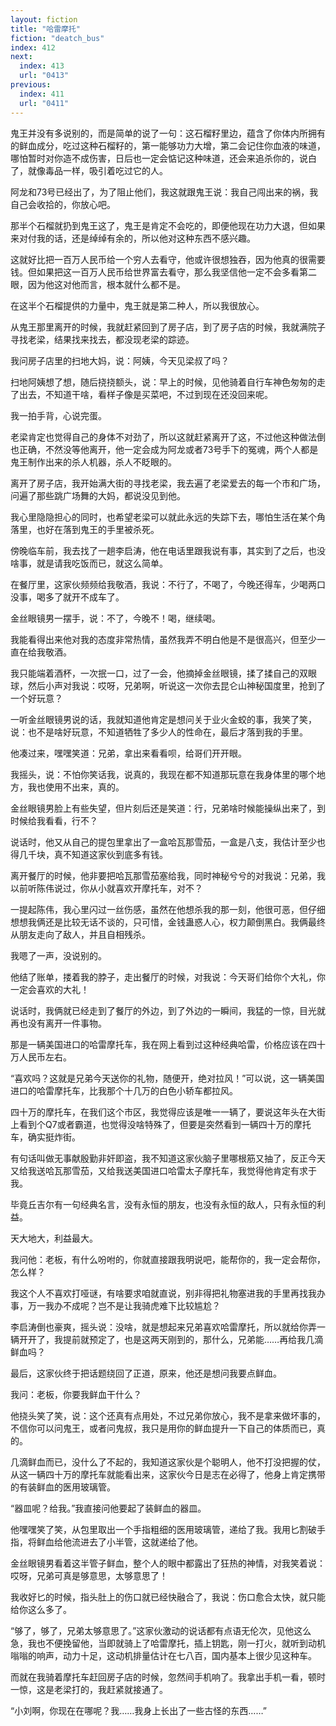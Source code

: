```yaml
---
layout: fiction
title: "哈雷摩托"
fiction: "deatch_bus"
index: 412
next:
  index: 413
  url: "0413"
previous:
  index: 411
  url: "0411"
---
```

鬼王并没有多说别的，而是简单的说了一句：这石榴籽里边，蕴含了你体内所拥有的鲜血成分，吃过这种石榴籽的，第一能够功力大增，第二会记住你血液的味道，哪怕暂时对你造不成伤害，日后也一定会惦记这种味道，还会来追杀你的，说白了，就像毒品一样，吸引着吃过它的人。

阿龙和73号已经出了，为了阻止他们，我这就跟鬼王说：我自己闯出来的祸，我自己会收拾的，你放心吧。

那半个石榴就扔到鬼王这了，鬼王是肯定不会吃的，即便他现在功力大退，但如果来对付我的话，还是绰绰有余的，所以他对这种东西不感兴趣。

这就好比把一百万人民币给一个穷人去看守，他或许很想独吞，因为他真的很需要钱。但如果把这一百万人民币给世界富去看守，那么我坚信他一定不会多看第二眼，因为他这对他而言，根本就什么都不是。

在这半个石榴提供的力量中，鬼王就是第二种人，所以我很放心。

从鬼王那里离开的时候，我就赶紧回到了房子店，到了房子店的时候，我就满院子寻找老梁，结果找来找去，都没现老梁的踪迹。

我问房子店里的扫地大妈，说：阿姨，今天见梁叔了吗？

扫地阿姨想了想，随后挠挠额头，说：早上的时候，见他骑着自行车神色匆匆的走了出去，不知道干啥，看样子像是买菜吧，不过到现在还没回来呢。

我一拍手背，心说完蛋。

老梁肯定也觉得自己的身体不对劲了，所以这就赶紧离开了这，不过他这种做法倒也正确，不然没等他离开，他一定会成为阿龙或者73号手下的冤魂，两个人都是鬼王制作出来的杀人机器，杀人不眨眼的。

离开了房子店，我开始满大街的寻找老梁，我去遍了老梁爱去的每一个市和广场，问遍了那些跳广场舞的大妈，都说没见到他。

我心里隐隐担心的同时，也希望老梁可以就此永远的失踪下去，哪怕生活在某个角落里，也好在落到鬼王的手里被杀死。

傍晚临车前，我去找了一趟李启涛，他在电话里跟我说有事，其实到了之后，也没啥事，就是请我吃饭而已，就这么简单。

在餐厅里，这家伙频频给我敬酒，我说：不行了，不喝了，今晚还得车，少喝两口没事，喝多了就开不成车了。

金丝眼镜男一摆手，说：不了，今晚不！喝，继续喝。

我能看得出来他对我的态度非常热情，虽然我弄不明白他是不是很高兴，但至少一直在给我敬酒。

我只能端着酒杯，一次抿一口，过了一会，他摘掉金丝眼镜，揉了揉自己的双眼球，然后小声对我说：哎呀，兄弟啊，听说这一次你去昆仑山神秘国度里，抢到了一个好玩意？

一听金丝眼镜男说的话，我就知道他肯定是想问关于业火金蛟的事，我笑了笑，说：也不是啥好玩意，不知道牺牲了多少人的性命在，最后才落到我的手里。

他凑过来，嘿嘿笑道：兄弟，拿出来看看呗，给哥们开开眼。

我摇头，说：不怕你笑话我，说真的，我现在都不知道那玩意在我身体里的哪个地方，我也使用不出来，真的。

金丝眼镜男脸上有些失望，但片刻后还是笑道：行，兄弟啥时候能操纵出来了，到时候给我看看，行不？

说话时，他又从自己的提包里拿出了一盒哈瓦那雪茄，一盒是八支，我估计至少也得几千块，真不知道这家伙到底多有钱。

离开餐厅的时候，他非要把哈瓦那雪茄塞给我，同时神秘兮兮的对我说：兄弟，我以前听陈伟说过，你从小就喜欢开摩托车，对不？

一提起陈伟，我心里闪过一丝伤感，虽然在他想杀我的那一刻，他很可恶，但仔细想想我俩还是比较无话不谈的，只可惜，金钱蛊惑人心，权力颠倒黑白。我俩最终从朋友走向了敌人，并且自相残杀。

我嗯了一声，没说别的。

他结了账单，搂着我的脖子，走出餐厅的时候，对我说：今天哥们给你个大礼，你一定会喜欢的大礼！

说话时，我俩就已经走到了餐厅的外边，到了外边的一瞬间，我猛的一惊，目光就再也没有离开一件事物。

那是一辆美国进口的哈雷摩托车，我在网上看到过这种经典哈雷，价格应该在四十万人民币左右。

“喜欢吗？这就是兄弟今天送你的礼物，随便开，绝对拉风！”可以说，这一辆美国进口的哈雷摩托车，比我那个十几万的白色小轿车都拉风。

四十万的摩托车，在我们这个市区，我觉得应该是唯一一辆了，要说这年头在大街上看到个Q7或者霸道，也觉得没啥特殊了，但要是突然看到一辆四十万的摩托车，确实挺炸街。

有句话叫做无事献殷勤非奸即盗，我不知道这家伙脑子里哪根筋又抽了，反正今天又给我送哈瓦那雪茄，又给我送美国进口哈雷太子摩托车，我觉得他肯定有求于我。

毕竟丘吉尔有一句经典名言，没有永恒的朋友，也没有永恒的敌人，只有永恒的利益。

天大地大，利益最大。

我问他：老板，有什么吩咐的，你就直接跟我明说吧，能帮你的，我一定会帮你，怎么样？

我这个人不喜欢打哑谜，有啥要求咱就直说，别非得把礼物塞进我的手里再找我办事，万一我办不成呢？岂不是让我骑虎难下比较尴尬？

李启涛倒也豪爽，摇头说：没啥，就是想起来兄弟喜欢哈雷摩托，所以就给你弄一辆开开了，我提前就预定了，也是这两天刚到的，那什么，兄弟能……再给我几滴鲜血吗？

最后，这家伙终于把话题绕回了正道，原来，他还是想问我要点鲜血。

我问：老板，你要我鲜血干什么？

他挠头笑了笑，说：这个还真有点用处，不过兄弟你放心，我不是拿来做坏事的，不信你可以问鬼王，或者问鬼叔，我只是用你的鲜血提升一下自己的体质而已，真的。

几滴鲜血而已，没什么了不起的，我知道这家伙是个聪明人，他不打没把握的仗，从这一辆四十万的摩托车就能看出来，这家伙今日是志在必得了，他身上肯定携带的有装鲜血的医用玻璃管。

“器皿呢？给我。”我直接问他要起了装鲜血的器皿。

他嘿嘿笑了笑，从包里取出一个手指粗细的医用玻璃管，递给了我。我用匕割破手指，将鲜血给他流进去了小半管，这就递给了他。

金丝眼镜男看着这半管子鲜血，整个人的眼中都露出了狂热的神情，对我笑着说：哎呀，兄弟可真是够意思，太够意思了！

我收好匕的时候，指头肚上的伤口就已经快融合了，我说：伤口愈合太快，就只能给你这么多了。

“够了，够了，兄弟太够意思了。”这家伙激动的说话都有点语无伦次，见他这么急，我也不便挽留他，当即就骑上了哈雷摩托，插上钥匙，刚一打火，就听到动机嗡嗡的响声，动力十足，这动机排量估计在七八百，国内基本上很少见这种车。

而就在我骑着摩托车赶回房子店的时候，忽然间手机响了。我拿出手机一看，顿时一惊，这是老梁打的，我赶紧就接通了。

“小刘啊，你现在在哪呢？我……我身上长出了一些古怪的东西……”